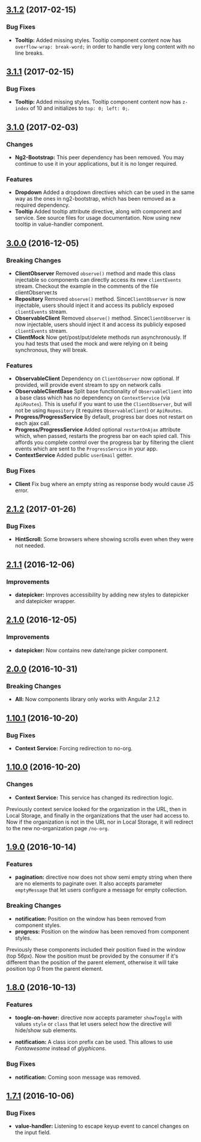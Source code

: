 <a name="3.1.2"></a>
## [3.1.2](https://github.com/gabyvs/ng2-ue-utils/compare/3.1.1...3.1.2) (2017-02-15)

### Bug Fixes

* **Tooltip:** Added missing styles.  Tooltip component content now has `overflow-wrap: break-word;` in order to handle very long content with no line breaks.

<a name="3.1.1"></a>
## [3.1.1](https://github.com/gabyvs/ng2-ue-utils/compare/3.1.0...3.1.1) (2017-02-15)

### Bug Fixes

* **Tooltip:** Added missing styles.  Tooltip component content now has `z-index` of 10 and initializes to `top: 0; left: 0;`. 

<a name="3.1.0"></a>
## [3.1.0](https://github.com/gabyvs/ng2-ue-utils/compare/3.0.0...3.1.0) (2017-02-03)

### Changes
* **Ng2-Bootstrap:** This peer dependency has been removed.  You may continue to use it in your applications, but it is no longer required. 

### Features
* **Dropdown** Added a dropdown directives which can be used in the same way as the ones in ng2-bootstrap, which has been removed as a required dependency.
* **Tooltip** Added tooltip attribute directive, along with component and service.  See source files for usage documentation.  Now using new tooltip in value-handler component.

<a name="3.0.0"></a>
## [3.0.0](https://github.com/gabyvs/ng2-ue-utils/compare/2.1.2...3.0.0) (2016-12-05)

### Breaking Changes
* **ClientObserver** Removed `observe()` method and made this class injectable so components can directly access its new `clientEvents` stream. Checkout the example in the comments of the file clientObserver.ts
* **Repository** Removed `observe()` method. Since`ClientObserver` is now injectable, users should inject it and access its publicly exposed `clientEvents` stream.
* **ObservableClient** Removed `observe()` method. Since`ClientObserver` is now injectable, users should inject it and access its publicly exposed `clientEvents` stream.
* **ClientMock** Now get/post/put/delete methods run asynchronously. If you had tests that used the mock and were relying on it being synchronous, they will break.

### Features
* **ObservableClient** Dependency on `ClientObserver` now optional.  If provided, will provide event stream to spy on network calls
* **ObservableClientBase** Split base functionality of `ObservableClient` into a base class which has no dependency on `ContextService` (via `ApiRoutes`).  This is useful if you want to use the `ClientObserver`, but will not be using `Repository` (it requires `ObservableClient`) or `ApiRoutes`.
* **Progress/ProgressService** By default, progress bar does not restart on each ajax call.  
* **Progress/ProgressService** Added optional `restartOnAjax` attribute which, when passed, restarts the progress bar on each spied call.  This affords you complete control over the progress bar by filtering the client events which are sent to the `ProgressService` in your app.
* **ContextService** Added public `userEmail` getter. 

### Bug Fixes
* **Client** Fix bug where an empty string as response body would cause JS error.

<a name="2.1.2"></a>
## [2.1.2](https://github.com/gabyvs/ng2-ue-utils/compare/2.1.1...2.1.2) (2017-01-26)

### Bug Fixes

* **HintScroll:** Some browsers where showing scrolls even when they were not needed. 

<a name="2.1.1"></a>
## [2.1.1](https://github.com/gabyvs/ng2-ue-utils/compare/2.1.0...2.1.1) (2016-12-06)

### Improvements

* **datepicker:** Improves accessibility by adding new styles to datepicker and datepicker wrapper.

<a name="2.1.0"></a>
## [2.1.0](https://github.com/gabyvs/ng2-ue-utils/compare/2.0.0...2.1.0) (2016-12-05)

### Improvements

* **datepicker:** Now contains new date/range picker component.
 
<a name="2.0.0"></a>
## [2.0.0](https://github.com/gabyvs/ng2-ue-utils/compare/1.10.1...2.0.0) (2016-10-31)

### Breaking Changes

* **All:** Now components library only works with Angular 2.1.2
 
<a name="1.10.1"></a>
## [1.10.1](https://github.com/gabyvs/ng2-ue-utils/compare/1.10.0...1.10.1) (2016-10-20)

### Bug Fixes

* **Context Service:** Forcing redirection to no-org.
 
<a name="1.10.0"></a>
## [1.10.0](https://github.com/gabyvs/ng2-ue-utils/compare/1.9.0...1.10.0) (2016-10-20)

### Changes

* **Context Service:** This service has changed its redirection logic. 

Previously context service looked for the organization in the URL, then in Local Storage, and finally in the organizations that the user had access to.
Now if the organization is not in the URL nor in Local Storage, it will redirect to the new no-organization page `/no-org`. 

<a name="1.9.0"></a>
## [1.9.0](https://github.com/gabyvs/ng2-ue-utils/compare/1.8.0...1.9.0) (2016-10-14)

### Features

* **pagination:** directive now does not show semi empty string when there are no elements to paginate over. It also accepts parameter `emptyMessage` that let users configure a message for empty collection.

### Breaking Changes

* **notification:** Position on the window has been removed from component styles. 
* **progress:** Position on the window has been removed from component styles.

Previously these components included their position fixed in the window (top 56px).
Now the position must be provided by the consumer if it's different than the position of the parent element,
otherwise it will take position top 0 from the parent element.

<a name="1.8.0"></a>
## [1.8.0](https://github.com/gabyvs/ng2-ue-utils/compare/1.7.1...1.8.0) (2016-10-13)

### Features

* **toogle-on-hover:** directive now accepts parameter `showToggle` with values `style` or `class` that let users select how the directive will hide/show sub elements.

* **notification:** A class icon prefix can be used. This allows to use _Fontawesome_ instead of _glyphicons_.

### Bug Fixes

* **notification:** Coming soon message was removed.

<a name="1.7.1"></a>
## [1.7.1](https://github.com/gabyvs/ng2-ue-utils/compare/1.7.0...1.7.1) (2016-10-06)

### Bug Fixes

* **value-handler:** Listening to escape keyup event to cancel changes on the input field.